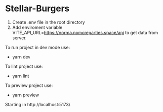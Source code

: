 # Stellar-Burgers

1. Create .env file in the root directory
2. Add enviroment variable VITE_API_URL=https://norma.nomoreparties.space/api to get data from server.

To run project in dev mode use:

- yarn dev

To lint project use:

- yarn lint

To preview project use:

- yarn preview

Starting in http://localhost:5173/
